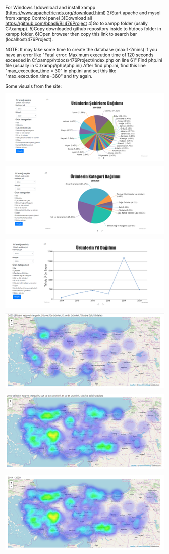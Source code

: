 For Windows
	1)download and install xampp (https://www.apachefriends.org/download.html)
	2)Start apache and mysql from xampp Control panel
	3)Download all https://github.com/bbasli/Bil476Project
	4)Go to xampp folder (usally C:\xampp).
	5)Copy downloaded github repository inside to htdocs folder in xampp folder.
	6)Open browser then copy this link to search bar (localhost/476Project).

NOTE: It may take some time to create the database (max:1-2mins)
	if you have an error like "Fatal error: Maximum execution time of 120 seconds exceeded in C:\xampp\htdocs\476Project\index.php on line 61"
	Find php.ini file (usually in C:\xampp\php\php.ini)
	After find php.ini, find this line "max_execution_time = 30" in php.ini and set this like "max_execution_time=360" and try again.

Some visuals from the site: 

![](images/sehirDagilimi.PNG)


![](images/kategoriDagilimi.PNG)


![](images/yilDagilimi.PNG)


![](images/hm1.PNG)


![](images/hm2.PNG)


![](images/hm3.PNG)
